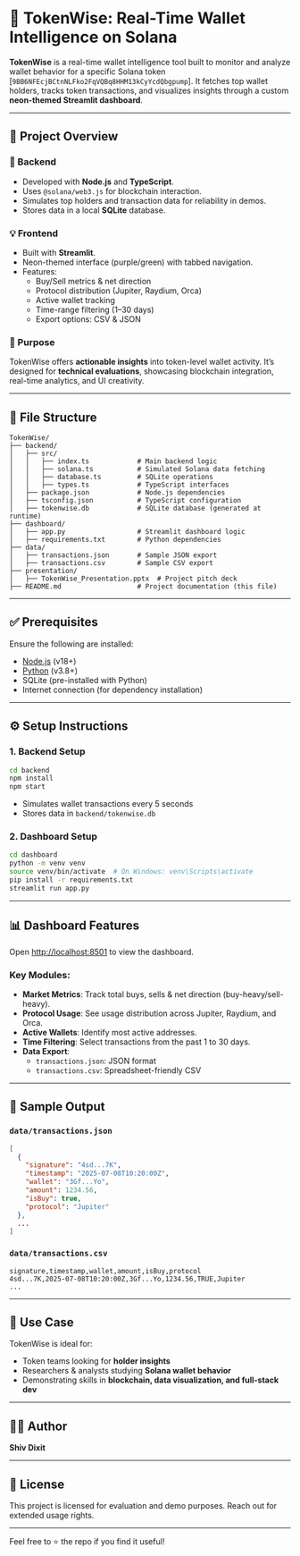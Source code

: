 # 🚀 TokenWise: Real-Time Wallet Intelligence on Solana

**TokenWise** is a real-time wallet intelligence tool built to monitor and analyze wallet behavior for a specific Solana token [`9BB6NFEcjBCtnNLFko2FqVQBq8HHM13kCyYcdQbgpump`]. It fetches top wallet holders, tracks token transactions, and visualizes insights through a custom **neon-themed Streamlit dashboard**.

---

## 📌 Project Overview

### 🔧 Backend
- Developed with **Node.js** and **TypeScript**.
- Uses `@solana/web3.js` for blockchain interaction.
- Simulates top holders and transaction data for reliability in demos.
- Stores data in a local **SQLite** database.

### 💡 Frontend
- Built with **Streamlit**.
- Neon-themed interface (purple/green) with tabbed navigation.
- Features:
  - Buy/Sell metrics & net direction
  - Protocol distribution (Jupiter, Raydium, Orca)
  - Active wallet tracking
  - Time-range filtering (1–30 days)
  - Export options: CSV & JSON

### 🎯 Purpose
TokenWise offers **actionable insights** into token-level wallet activity. It’s designed for **technical evaluations**, showcasing blockchain integration, real-time analytics, and UI creativity.

---

## 📁 File Structure

```
TokenWise/
├── backend/
│   ├── src/
│   │   ├── index.ts            # Main backend logic
│   │   ├── solana.ts           # Simulated Solana data fetching
│   │   ├── database.ts         # SQLite operations
│   │   ├── types.ts            # TypeScript interfaces
│   ├── package.json            # Node.js dependencies
│   ├── tsconfig.json           # TypeScript configuration
│   ├── tokenwise.db            # SQLite database (generated at runtime)
├── dashboard/
│   ├── app.py                  # Streamlit dashboard logic
│   ├── requirements.txt        # Python dependencies
├── data/
│   ├── transactions.json       # Sample JSON export
│   ├── transactions.csv        # Sample CSV export
├── presentation/
│   ├── TokenWise_Presentation.pptx  # Project pitch deck
├── README.md                   # Project documentation (this file)
```

---

## ✅ Prerequisites

Ensure the following are installed:

- [Node.js](https://nodejs.org/) (v18+)
- [Python](https://www.python.org/) (v3.8+)
- SQLite (pre-installed with Python)
- Internet connection (for dependency installation)

---

## ⚙️ Setup Instructions

### 1. Backend Setup

```bash
cd backend
npm install
npm start
```

- Simulates wallet transactions every 5 seconds
- Stores data in `backend/tokenwise.db`

### 2. Dashboard Setup

```bash
cd dashboard
python -m venv venv
source venv/bin/activate  # On Windows: venv\Scripts\activate
pip install -r requirements.txt
streamlit run app.py
```

---

## 📊 Dashboard Features

Open [http://localhost:8501](http://localhost:8501) to view the dashboard.

### Key Modules:

- **Market Metrics**: Track total buys, sells & net direction (buy-heavy/sell-heavy).
- **Protocol Usage**: See usage distribution across Jupiter, Raydium, and Orca.
- **Active Wallets**: Identify most active addresses.
- **Time Filtering**: Select transactions from the past 1 to 30 days.
- **Data Export**:
  - `transactions.json`: JSON format
  - `transactions.csv`: Spreadsheet-friendly CSV

---

## 📂 Sample Output

### `data/transactions.json`

```json
[
  {
    "signature": "4sd...7K",
    "timestamp": "2025-07-08T10:20:00Z",
    "wallet": "3Gf...Yo",
    "amount": 1234.56,
    "isBuy": true,
    "protocol": "Jupiter"
  },
  ...
]
```

### `data/transactions.csv`

```
signature,timestamp,wallet,amount,isBuy,protocol
4sd...7K,2025-07-08T10:20:00Z,3Gf...Yo,1234.56,TRUE,Jupiter
...
```

---

## 🧠 Use Case

TokenWise is ideal for:
- Token teams looking for **holder insights**
- Researchers & analysts studying **Solana wallet behavior**
- Demonstrating skills in **blockchain, data visualization, and full-stack dev**

---

## 👨‍💻 Author

**Shiv Dixit**

---

## 📄 License

This project is licensed for evaluation and demo purposes. Reach out for extended usage rights.

---

Feel free to ⭐ the repo if you find it useful!
